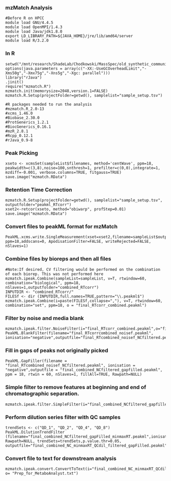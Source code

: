 ### mzMatch Analysis

```
#Before R on HPCC
module load GNU/4.4.5
module load OpenMPI/1.4.3
module load Java/jdk1.8.0
export LD_LIBRARY_PATH=${JAVA_HOME}/jre/lib/amd64/server
module load R/3.2.0
```
### In R

```
setwd("/mnt/research/ShadeLab/Chodkowski/MassSpec/old_synthetic_community_data_for_methods_paper/mzmatch_allData")
options(java.parameters = array(c("-XX:-UseGCOverheadLimit","-Xms50g","-Xmx75g","-Xns5g","-Xgc: parallel")))
library("rJava")
.jinit()
require("mzmatch.R")
mzmatch.init(memorysize=2048,version.1=FALSE)
mzmatch.R.Setup(projectFolder=getwd(), samplelist="sample_setup.tsv")

#R packages needed to run the analysis
#mzmatch.R_2.0-13    
#xcms_1.46.0         
#Biobase_2.30.0     
#ProtGenerics_1.2.1  
#BiocGenerics_0.16.1 
#mzR_2.8.1          
#Rcpp_0.12.1         
#rJava_0.9-8    

```

### Peak Picking
```
xseto <- xcmsSet(sampleList$filenames, method='centWave', ppm=18, peakwidth=c(3,8),noise=100,snthresh=1, prefilter=c(0,0),integrate=1, mzdiff=-0.001, verbose.columns=TRUE, fitgauss=TRUE)	
save.image("mzmatch.RData")
```
### Retention Time Correction
```
mzmatch.R.Setup(projectFolder=getwd(), samplelist="sample_setup.tsv", outputfolder="peakml_RTcorr")
xset2<-retcor(xseto, method="obiwarp", profStep=0.01)
save.image("mzmatch.RData")
```
### Convert files to peakML format for mzMatch
```
PeakML.xcms.write.SingleMeasurement(xset=xset2,filename=sampleList$outputfilenames, ppm=18,addscans=0, ApodisationFilter=FALSE, writeRejected=FALSE, nSlaves=1)
```
### Combine files by bioreps and then all files
```
#Note:If desired, CV filtering would be performed on the combination of each biorep. This was not performed here
mzmatch.ipeak.Combine(sampleList=sampleList, v=T, rtwindow=60, combination="biological", ppm=18, nSlaves=1,outputfolder="combined_RTcorr")
INPUTDIR <- "combined_RTcorr/"
FILESf <- dir (INPUTDIR,full.names=TRUE,pattern="\\.peakml$")
mzmatch.ipeak.Combine(i=paste(FILESf,collapse=","), v=T, rtwindow=60, combination="set", ppm=18, o = "final_RTcorr_combined.peakml")

```
### Filter by noise and media blank
```
mzmatch.ipeak.filter.NoiseFilter(i="final_RTcorr_combined.peakml",o="final_RTcorrcombined_noisef.peakml",v=T,codadw=0.8)
PeakML.BlankFilter(filename="final_RTcorrcombined_noisef.peakml", ionisation="negative",outputfile="final_RTcombined_noisef_NCfiltered.peakml",IgnoreIntensity=TRUE,BlankSample="NC")
```
### Fill in gaps of peaks not originally picked
```
PeakML.GapFiller(filename = "final_RTcombined_noisef_NCfiltered.peakml", ionisation = "negative",outputfile = "final_combined_NCfiltered_gapfilled.peakml", ppm = 18, rtwin = 60, nSlaves=1, fillAll=TRUE, Rawpath=NULL)
```

### Simple filter to remove features at beginning and end of chromatographic separation.
```
mzmatch.ipeak.filter.SimpleFilter(i="final_combined_NCfiltered_gapfilled.peakml",o="final_combined_NCfiltered_gapFilled_minmaxRT.peakml",maxretentiontime=1080,minretentiontime=30,v=T)
```

### Perform dilution series filter with QC samples
```
trendSets <- c("QD_1", "QD_2", "QD_4", "QD_8")
PeakML.DilutionTrendFilter (filename="final_combined_NCfiltered_gapFilled_minmaxRT.peakml",ionisation="negative", Rawpath=NULL, trendSets=trendSets,p.value.thr=0.05, outputfile="final_combined_NC_minmaxRT_QCdil_filtered_gapFilled.peakml")
```
### Convert file to text for downstream analysis
```
mzmatch.ipeak.convert.ConvertToText(i="final_combined_NC_minmaxRT_QCdil_filtered_gapFilled.peakml", o= "Prep_for_MetaboAnalyst.txt")
```
